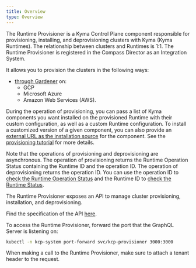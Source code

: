 ```yaml
---
title: Overview
type: Overview
---
```


The Runtime Provisioner is a Kyma Control Plane component responsible for provisioning, installing, and deprovisioning clusters with Kyma (Kyma Runtimes). The relationship between clusters and Runtimes is 1:1. The Runtime Provisioner is registered in the Compass Director as an Integration System.

It allows you to provision the clusters in the following ways:
- [through Gardener](08-02-provisioning-gardener.md) on:
    * GCP
    * Microsoft Azure
    * Amazon Web Services (AWS).

During the operation of provisioning, you can pass a list of Kyma components you want installed on the provisioned Runtime with their custom configuration, as well as a custom Runtime configuration. To install a customized version of a given component, you can also provide an [external URL as the installation source](https://kyma-project.io/docs/#configuration-install-components-from-user-defined-ur-ls) for the component. See the [provisioning tutorial](08-02-provisioning-gardener.md) for more details.

Note that the operations of provisioning and deprovisioning are asynchronous. The operation of provisioning returns the Runtime Operation Status containing the Runtime ID and the operation ID. The operation of deprovisioning returns the operation ID. You can use the operation ID to [check the Runtime Operation Status](08-03-runtime-operation-status.md) and the Runtime ID to [check the Runtime Status](08-04-runtime-status.md).

The Runtime Provisioner exposes an API to manage cluster provisioning, installation, and deprovisioning.

Find the specification of the API [here](https://github.com/kyma-project/control-plane/blob/master/components/provisioner/pkg/gqlschema/schema.graphql).

To access the Runtime Provisioner, forward the port that the GraphQL Server is listening on:

```bash
kubectl -n kcp-system port-forward svc/kcp-provisioner 3000:3000
```

When making a call to the Runtime Provisioner, make sure to attach a tenant header to the request.
